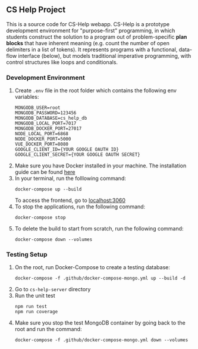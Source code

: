 ## CS Help Project
This is  a source code for CS-Help webapp. CS-Help is a prototype development environment for "purpose-first" programming, in which students construct the solution to a program out of problem-specific **plan blocks** that have inherent meaning (e.g. count the number of open delimiters in a list of tokens). It represents programs with a functional, data-flow interface (below), but models traditional imperative programming, with control structures like loops and conditionals.

### Development Environment
1. Create ```.env``` file in the root folder which contains the following env variables:
    ```
    MONGODB_USER=root
    MONGODB_PASSWORD=123456
    MONGODB_DATABASE=cs_help_db
    MONGODB_LOCAL_PORT=7017
    MONGODB_DOCKER_PORT=27017
    NODE_LOCAL_PORT=6868
    NODE_DOCKER_PORT=5000
    VUE_DOCKER_PORT=8080
    GOOGLE_CLIENT_ID={YOUR GOOGLE OAUTH ID}
    GOOGLE_CLIENT_SECRET={YOUR GOOGLE OAUTH SECRET}
    ```
1. Make sure you have Docker installed in your machine. The installation guide can be found [here](https://docs.docker.com/get-docker/)
2. In your terminal, run the folllowing command:
   ```
   docker-compose up --build
   ```
   To access the frontend, go to [localhost:3060](http://localhost:3060)
3. To stop the applications, run the following command:
   ```
   docker-compose stop
   ```
4. To delete the build to start from scratch, run the following command:
   ```
   docker-compose down --volumes
   ```

### Testing Setup
1. On the root, run Docker-Compose to create a testing database:
   ```
   docker-compose -f .github/docker-compose-mongo.yml up --build -d
   ```
2. Go to ```cs-help-server``` directory
3. Run the unit test
   ```
   npm run test
   npm run coverage
   ```
4. Make sure you stop the test MongoDB container by going back to the root and run the command:
   ```
   docker-compose -f .github/docker-compose-mongo.yml down --volumes
   ```
